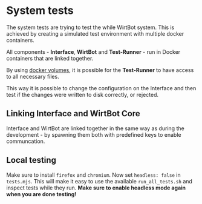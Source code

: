 # System tests

The system tests are trying to test the while WirtBot system.
This is achieved by creating a simulated test environment with multiple docker containers.

All components - **Interface**, **WirtBot** and **Test-Runner** - run in Docker containers that are linked together. 

By using [docker volumes](https://docs.docker.com/storage/volumes/), it is possible for the **Test-Runner** to have access to all necessary files.

This way it is possible to change the configuration on the Interface and then test if the changes were written to disk correctly, or rejected.


## Linking Interface and WirtBot Core

Interface and WirtBot are linked together in the same way as during the development - by spawning them both with predefined keys to enable communcation.


## Local testing
Make sure to install `firefox` and `chromium`. 
Now set `headless: false` in  `tests.mjs`. This will make it easy to use the available `run_all_tests.sh` and inspect tests while they run.
**Make sure to enable headless mode again when you are done testing!**
